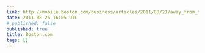 ```yaml
---
link: http://mobile.boston.com/business/articles/2011/08/21/away_from_the_boston_technology_hub_the_poor_only_get_poorer/?page=full
date: 2011-08-26 16:05 UTC
# published: false
published: true
title: Boston.com
tags: []
---
```



